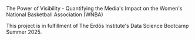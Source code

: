 The Power of Visibility - Quantifying the Media's Impact on the Women's National Basketball Association (WNBA)

This project is in fulfillment of The Erdős Institute's Data Science Bootcamp Summer 2025.
